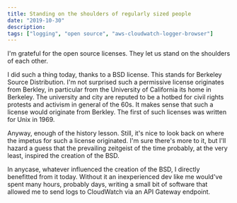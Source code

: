 ```yaml
---
title: Standing on the shoulders of regularly sized people
date: "2019-10-30"
description:
tags: ["logging", "open source", "aws-cloudwatch-logger-browser"]
---
```


I'm grateful for the open source licenses. They let us stand on the shoulders of each other.

I did such a thing today, thanks to a BSD license. This stands for Berkeley Source Distribution. I'm not surprised such a permissive license originates from Berkley, in particular from the University of California its home in Berkeley. The university and city are reputed to be a hotbed for civil rights protests and activism in general of the 60s. It makes sense that such a license would originate from Berkley. The first of such licenses was written for Unix in 1969.

Anyway, enough of the history lesson. Still, it's nice to look back on where the impetus for such a license originated. I'm sure there's more to it, but I'll hazard a guess that the prevailing zeitgeist of the time probably, at the very least, inspired the creation of the BSD.

In anycase, whatever influenced the creation of the BSD, I directly benefitted from it today. Without it an inexperienced dev like me would've spent many hours, probably days, writing a small bit of software that allowed me to send logs to CloudWatch via an API Gateway endpoint.